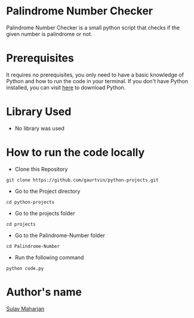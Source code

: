 # Palindrome Number Checker

Palindrome Number Checker is a small python script that checks if the given number is  palindrome or not.

# Prerequisites

It requires no prerequisites, you only need to have a basic knowledge of Python and how to run the code in your terminal. If you don't have Python installed, you can visit [here](https://www.python.org/downloads/) to download Python.

# Library Used

* No library was used

# How to run the code locally

- Clone this Repository

```
git clone https://github.com/gaurtvin/python-projects.git
```

- Go to the Project directory

```
cd python-projects
```

- Go to the projects folder

```
cd projects
```

- Go to the Palindrome-Number folder

```
cd Palindrome-Number
```

- Run the following command

```
python code.py
```


# Author's name

[Sulav Maharjan](https://github.com/sulavmhrzn)